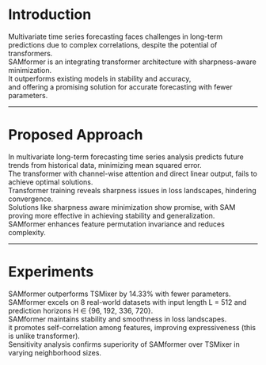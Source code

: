 # Introduction

Multivariate time series forecasting faces challenges in long-term predictions due to complex correlations, despite the potential of transformers.<br/>
SAMformer is an integrating transformer architecture with sharpness-aware minimization.<br/>
It outperforms existing models in stability and accuracy,
<br/> and offering a promising solution for accurate forecasting with fewer parameters.

-------------------------

#  Proposed Approach

 In multivariate long-term forecasting time series analysis predicts future trends from historical data, minimizing mean squared error. <br/>
 The transformer with channel-wise attention and direct linear output, fails to achieve optimal solutions. <br/>
 Transformer training reveals sharpness issues in loss landscapes, hindering convergence. <br/>
 Solutions like sharpness aware minimization show promise, with SAM proving more effective in achieving stability and generalization. <br/>
 SAMformer enhances feature permutation invariance and reduces complexity.

------------------------

# Experiments

SAMformer outperforms TSMixer by 14.33% with fewer parameters.<br/>
SAMformer excels on 8 real-world datasets with input length L = 512 and prediction horizons H ∈ {96, 192, 336, 720}.<br/>
SAMformer maintains stability and smoothness in loss landscapes. <br/>
it promotes self-correlation among features, improving expressiveness (this is unlike transformer). <br/>
Sensitivity analysis confirms superiority of SAMformer over TSMixer in varying neighborhood sizes.
